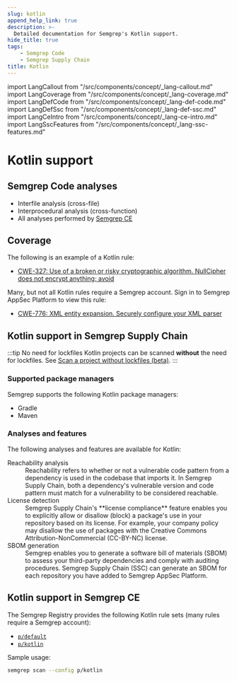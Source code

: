 ```yaml
---
slug: kotlin
append_help_link: true
description: >-
  Detailed documentation for Semgrep's Kotlin support. 
hide_title: true
tags:
    - Semgrep Code
    - Semgrep Supply Chain
title: Kotlin
---
```


import LangCallout from "/src/components/concept/_lang-callout.md"
import LangCoverage from "/src/components/concept/_lang-coverage.md"
import LangDefCode from "/src/components/concept/_lang-def-code.md"
import LangDefSsc from "/src/components/concept/_lang-def-ssc.md"
import LangCeIntro from "/src/components/concept/_lang-ce-intro.md"
import LangSscFeatures from "/src/components/concept/_lang-ssc-features.md"

# Kotlin support

<LangCallout name="Kotlin" />

## Semgrep Code analyses

* Interfile analysis (cross-file)
* Interprocedural analysis (cross-function)
* All analyses performed by [Semgrep CE](#kotlin-support-in-semgrep-ce)

## Coverage 

<LangCoverage />

The following is an example of a Kotlin rule:

- [<i class="fas fa-external-link fa-xs"></i> CWE-327: Use of a broken or risky cryptographic algorithm. NullCipher does not encrypt anything; avoid](https://semgrep.dev/playground/r/kotlin.lang.security.no-null-cipher.no-null-cipher?editorMode=advanced)

Many, but not all Kotlin rules require a Semgrep account. Sign in to Semgrep AppSec Platform to view this rule:

- [<i class="fas fa-external-link fa-xs"></i> CWE-776: XML entity expansion. Securely configure your XML parser](https://semgrep.dev/orgs/-/editor/r/kotlin.xxe.xmlreader-xxe.xmlreader-xxe?editorMode=advanced)

## Kotlin support in Semgrep Supply Chain

<LangDefSsc />

:::tip No need for lockfiles
Kotlin projects can be scanned **without** the need for lockfiles. See [Scan a project without lockfiles (beta)](/semgrep-supply-chain/getting-started#scan-a-project-without-lockfiles-beta).
:::

### Supported package managers

Semgrep supports the following Kotlin package managers:

- Gradle
- Maven

### Analyses and features

The following analyses and features are available for Kotlin:

<dl>
<dt>Reachability analysis</dt>
<dd>
Reachability refers to whether or not a vulnerable code pattern from a dependency is used in the codebase that imports it. In Semgrep Supply Chain, both a dependency's vulnerable version and code pattern must match for a vulnerability to be considered reachable.
</dd>
<dt>License detection</dt>
<dd>
Semgrep Supply Chain's **license compliance** feature enables you to explicitly allow or disallow (block) a package's use in your repository based on its license. For example, your company policy may disallow the use of packages with the Creative Commons Attribution-NonCommercial (CC-BY-NC) license.
</dd>
<dt>SBOM generation</dt>
<dd>
Semgrep enables you to generate a software bill of materials (SBOM) to assess your third-party dependencies and comply with auditing procedures. Semgrep Supply Chain (SSC) can generate an SBOM for each repository you have added to Semgrep AppSec Platform.
</dd>
</dl>

## Kotlin support in Semgrep CE

<LangCeIntro />

The Semgrep Registry provides the following Kotlin rule sets (many rules require a Semgrep account):

- [<i class="fas fa-external-link fa-xs"></i> `p/default`](https://semgrep.dev/p/default)
- [<i class="fas fa-external-link fa-xs"></i> `p/kotlin`](https://semgrep.dev/p/kotlin)

<!-- config
- [<i class="fas fa-external-link fa-xs"></i> `p/trailofbits`](https://semgrep.dev/p/trailofbits)
- [<i class="fas fa-external-link fa-xs"></i> `p/gitlab`](https://semgrep.dev/p/gitlab)
-->
Sample usage:

```bash
semgrep scan --config p/kotlin
```
